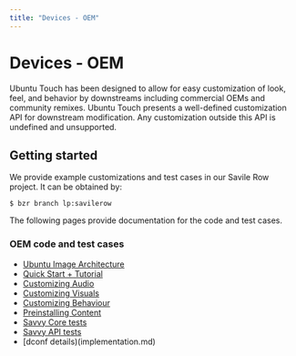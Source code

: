 ```yaml
---
title: "Devices - OEM"
---
```


# Devices - OEM

Ubuntu Touch has been designed to allow for easy customization of look, feel, and behavior by downstreams including commercial OEMs and community remixes. Ubuntu Touch presents a well-defined customization API for downstream modification. Any customization outside this API is undefined and unsupported.

## Getting started

We provide example customizations and test cases in our Savile Row project. It
can be obtained by:

```
$ bzr branch lp:savilerow
```

The following pages provide documentation for the code and test cases.

### OEM code and test cases

  * [Ubuntu Image Architecture](architecture.md)
  * [Quick Start + Tutorial](usage.md)
  * [Customizing Audio](customize-audio.md)
  * [Customizing Visuals](customize-visuals.md)
  * [Customizing Behaviour](customize-behaviour.md)
  * [Preinstalling Content](preinstalls.md)
  * [Savvy Core tests](core.md)
  * [Savvy API tests](api.md)
  * [dconf details)(implementation.md)
